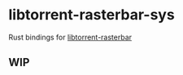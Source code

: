 # libtorrent-rasterbar-sys

Rust bindings for [libtorrent-rasterbar](https://github.com/arvidn/libtorrent)

## WIP
